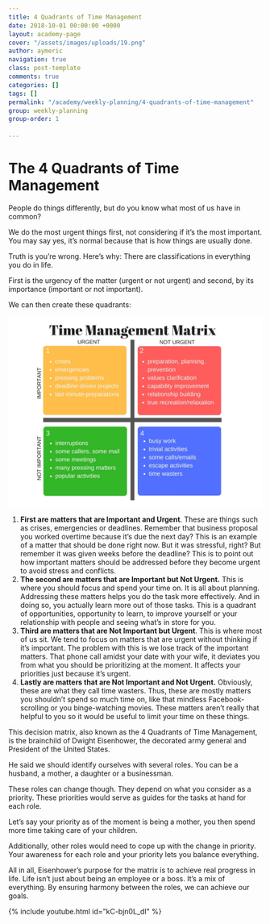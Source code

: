 ```yaml
---
title: 4 Quadrants of Time Management
date: 2018-10-01 00:00:00 +0000
layout: academy-page
cover: "/assets/images/uploads/19.png"
author: aymeric
navigation: true
class: post-template
comments: true
categories: []
tags: []
permalink: "/academy/weekly-planning/4-quadrants-of-time-management"
group: weekly-planning
group-order: 1

---
```

# The 4 Quadrants of Time Management

People do things differently, but do you know what most of us have in common? 

We do the most urgent things first, not considering if it’s the most important. You may say yes, it’s normal because that is how things are usually done. 

Truth is you’re wrong. Here’s why: There are classifications in everything you do in life. 

First is the urgency of the matter (urgent or not urgent) and second, by its importance (important or not important). 

We can then create these quadrants:

![](/assets/images/uploads/time-matrix.jpg)

1. **First are matters that are Important and Urgent**. These are things such as crises, emergencies or deadlines. Remember that business proposal you worked overtime because it’s due the next day? This is an example of a matter that should be done right now. But it was stressful, right? But remember it was given weeks before the deadline? This is to point out how important matters should be addressed before they become urgent to avoid stress and conflicts.
2. **The second are matters that are Important but Not Urgent.** This is where you should focus and spend your time on. It is all about planning. Addressing these matters helps you do the task more effectively. And in doing so, you actually learn more out of those tasks. This is a quadrant of opportunities, opportunity to learn, to improve yourself or your relationship with people and seeing what’s in store for you.
3. **Third are matters that are Not Important but Urgent**. This is where most of us sit. We tend to focus on matters that are urgent without thinking if it’s important. The problem with this is we lose track of the important matters. That phone call amidst your date with your wife, it deviates you from what you should be prioritizing at the moment. It affects your priorities just because it’s urgent.
4. **Lastly are matters that are Not Important and Not Urgent.** Obviously, these are what they call time wasters. Thus, these are mostly matters you shouldn’t spend so much time on, like that mindless Facebook-scrolling or you binge-watching movies. These matters aren’t really that helpful to you so it would be useful to limit your time on these things.

This decision matrix, also known as the 4 Quadrants of Time Management, is the brainchild of Dwight Eisenhower, the decorated army general and President of the United States. 

He said we should identify ourselves with several roles. You can be a husband, a mother, a daughter or a businessman.

These roles can change though. They depend on what you consider as a priority. These priorities would serve as guides for the tasks at hand for each role. 

Let’s say your priority as of the moment is being a mother, you then spend more time taking care of your children.

Additionally, other roles would need to cope up with the change in priority. Your awareness for each role and your priority lets you balance everything.

All in all, Eisenhower’s purpose for the matrix is to achieve real progress in life. Life isn’t just about being an employee or a boss. It’s a mix of everything. By ensuring harmony between the roles, we can achieve our goals.

{% include youtube.html id="kC-bjn0L_dI" %}